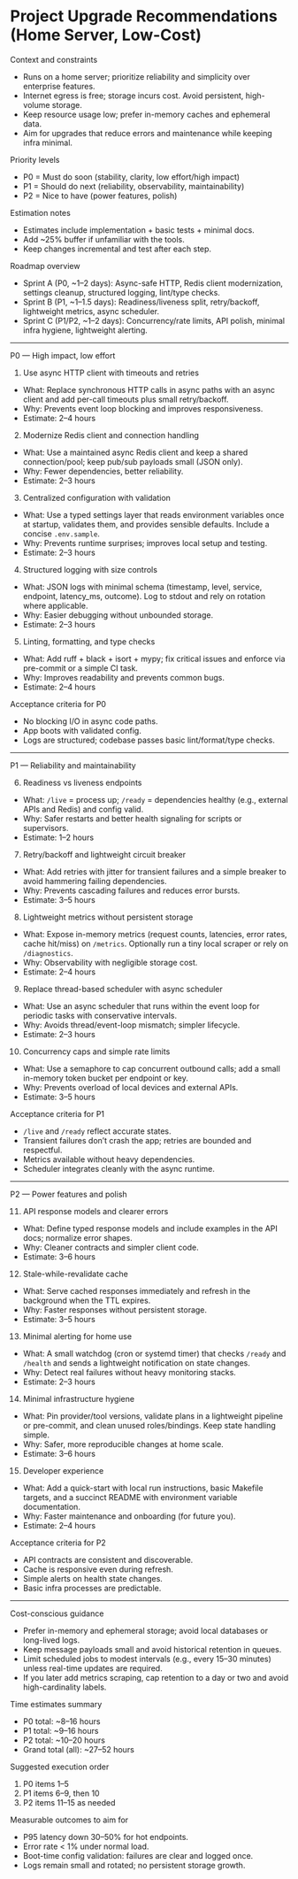 # Project Upgrade Recommendations (Home Server, Low-Cost)

Context and constraints
- Runs on a home server; prioritize reliability and simplicity over enterprise features.
- Internet egress is free; storage incurs cost. Avoid persistent, high-volume storage.
- Keep resource usage low; prefer in-memory caches and ephemeral data.
- Aim for upgrades that reduce errors and maintenance while keeping infra minimal.

Priority levels
- P0 = Must do soon (stability, clarity, low effort/high impact)
- P1 = Should do next (reliability, observability, maintainability)
- P2 = Nice to have (power features, polish)

Estimation notes
- Estimates include implementation + basic tests + minimal docs.
- Add ~25% buffer if unfamiliar with the tools.
- Keep changes incremental and test after each step.

Roadmap overview
- Sprint A (P0, ~1–2 days): Async-safe HTTP, Redis client modernization, settings cleanup, structured logging, lint/type checks.
- Sprint B (P1, ~1–1.5 days): Readiness/liveness split, retry/backoff, lightweight metrics, async scheduler.
- Sprint C (P1/P2, ~1–2 days): Concurrency/rate limits, API polish, minimal infra hygiene, lightweight alerting.

---

P0 — High impact, low effort

1) Use async HTTP client with timeouts and retries
- What: Replace synchronous HTTP calls in async paths with an async client and add per-call timeouts plus small retry/backoff.
- Why: Prevents event loop blocking and improves responsiveness.
- Estimate: 2–4 hours

2) Modernize Redis client and connection handling
- What: Use a maintained async Redis client and keep a shared connection/pool; keep pub/sub payloads small (JSON only).
- Why: Fewer dependencies, better reliability.
- Estimate: 2–3 hours

3) Centralized configuration with validation
- What: Use a typed settings layer that reads environment variables once at startup, validates them, and provides sensible defaults. Include a concise `.env.sample`.
- Why: Prevents runtime surprises; improves local setup and testing.
- Estimate: 2–3 hours

4) Structured logging with size controls
- What: JSON logs with minimal schema (timestamp, level, service, endpoint, latency_ms, outcome). Log to stdout and rely on rotation where applicable.
- Why: Easier debugging without unbounded storage.
- Estimate: 2–3 hours

5) Linting, formatting, and type checks
- What: Add ruff + black + isort + mypy; fix critical issues and enforce via pre-commit or a simple CI task.
- Why: Improves readability and prevents common bugs.
- Estimate: 2–4 hours

Acceptance criteria for P0
- No blocking I/O in async code paths.
- App boots with validated config.
- Logs are structured; codebase passes basic lint/format/type checks.

---

P1 — Reliability and maintainability

6) Readiness vs liveness endpoints
- What: `/live` = process up; `/ready` = dependencies healthy (e.g., external APIs and Redis) and config valid.
- Why: Safer restarts and better health signaling for scripts or supervisors.
- Estimate: 1–2 hours

7) Retry/backoff and lightweight circuit breaker
- What: Add retries with jitter for transient failures and a simple breaker to avoid hammering failing dependencies.
- Why: Prevents cascading failures and reduces error bursts.
- Estimate: 3–5 hours

8) Lightweight metrics without persistent storage
- What: Expose in-memory metrics (request counts, latencies, error rates, cache hit/miss) on `/metrics`. Optionally run a tiny local scraper or rely on `/diagnostics`.
- Why: Observability with negligible storage cost.
- Estimate: 2–4 hours

9) Replace thread-based scheduler with async scheduler
- What: Use an async scheduler that runs within the event loop for periodic tasks with conservative intervals.
- Why: Avoids thread/event-loop mismatch; simpler lifecycle.
- Estimate: 2–3 hours

10) Concurrency caps and simple rate limits
- What: Use a semaphore to cap concurrent outbound calls; add a small in-memory token bucket per endpoint or key.
- Why: Prevents overload of local devices and external APIs.
- Estimate: 3–5 hours

Acceptance criteria for P1
- `/live` and `/ready` reflect accurate states.
- Transient failures don’t crash the app; retries are bounded and respectful.
- Metrics available without heavy dependencies.
- Scheduler integrates cleanly with the async runtime.

---

P2 — Power features and polish

11) API response models and clearer errors
- What: Define typed response models and include examples in the API docs; normalize error shapes.
- Why: Cleaner contracts and simpler client code.
- Estimate: 3–6 hours

12) Stale-while-revalidate cache
- What: Serve cached responses immediately and refresh in the background when the TTL expires.
- Why: Faster responses without persistent storage.
- Estimate: 3–5 hours

13) Minimal alerting for home use
- What: A small watchdog (cron or systemd timer) that checks `/ready` and `/health` and sends a lightweight notification on state changes.
- Why: Detect real failures without heavy monitoring stacks.
- Estimate: 2–3 hours

14) Minimal infrastructure hygiene
- What: Pin provider/tool versions, validate plans in a lightweight pipeline or pre-commit, and clean unused roles/bindings. Keep state handling simple.
- Why: Safer, more reproducible changes at home scale.
- Estimate: 3–6 hours

15) Developer experience
- What: Add a quick-start with local run instructions, basic Makefile targets, and a succinct README with environment variable documentation.
- Why: Faster maintenance and onboarding (for future you).
- Estimate: 2–4 hours

Acceptance criteria for P2
- API contracts are consistent and discoverable.
- Cache is responsive even during refresh.
- Simple alerts on health state changes.
- Basic infra processes are predictable.

---

Cost-conscious guidance
- Prefer in-memory and ephemeral storage; avoid local databases or long-lived logs.
- Keep message payloads small and avoid historical retention in queues.
- Limit scheduled jobs to modest intervals (e.g., every 15–30 minutes) unless real-time updates are required.
- If you later add metrics scraping, cap retention to a day or two and avoid high-cardinality labels.

Time estimates summary
- P0 total: ~8–16 hours
- P1 total: ~9–16 hours
- P2 total: ~10–20 hours
- Grand total (all): ~27–52 hours

Suggested execution order
1) P0 items 1–5
2) P1 items 6–9, then 10
3) P2 items 11–15 as needed

Measurable outcomes to aim for
- P95 latency down 30–50% for hot endpoints.
- Error rate < 1% under normal load.
- Boot-time config validation: failures are clear and logged once.
- Logs remain small and rotated; no persistent storage growth.
